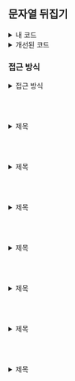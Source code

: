 ## 문자열 뒤집기
<details>
  <summary>내 코드</summary>
  <div markdown="1">

    def solution(my_string, queries):
        answer = ''

        tt1 = list(my_string)
        print("기본 값 : ", tt1)
        
        for i in queries:
            # 바뀌어야 할 넘버
            tt2 = []
            for j in range(i[0], i[1] + 1):
                tt2.append(j)

            for k in range(len(tt2)):

                print(k < len(tt1))
            
                if k <code len(tt1):
                    print("tt1[tt2[k+1]], tt1[tt2[k]] : ", tt1[tt2[k+1]], tt1[tt2[k]] )
                    tt1[tt2[k+1]], tt1[tt2[k]] = tt1[tt2[k]], tt1[tt2[k+1]]
                else:
                    pass
                    
            print("끝", tt1)

        print(tt1)
        return answer
    ```
</details>


<details>
<summary>개선된 코드</summary>
<div markdown="1">

    def solution(my_string, queries):
        tt1 = list(my_string)
        
        for query in queries:
            s, e = query
            tt1[s:e+1] = tt1[s:e+1][::-1]
        
        return ''.join(tt1)

</div>
</details>

### 접근 방식
<details>
  <summary>접근 방식</summary>
  <div markdown="1">

코드 전체를 보면 문제 해결을 위한 기본적인 접근 방식은 괜찮았습니다. <br>
주어진 문자열을 리스트로 변환하고, queries 배열을 순차적으로 처리하려는 흐름은 적절했습니다. <br>
특히 문제의 핵심인 문자열을 뒤집는 부분을 처리하려고 시도한 점도 좋습니다. <br>
다만, 리스트의 슬라이싱과 뒤집기 부분을 복잡하게 생각한 것 같아요. <br>
이를 슬라이싱으로 더 간결하게 해결할 수 있었어요.

- `tt1 = list(my_string)` : 문자열은 불변이기 때문에 리스트로 변환하여 각 인덱스의 문자를 수정할 수 있습니다.
- **슬라이싱** : 리스트나 문자열 등에서 일부분을 잘라내는 데 사용하는 문법입니다.
  ```
  tt1[s:e+1]
  ```
  - `s`부터 `e+1`까지의 요소를 슬라이싱하겠다는 뜻입니다. `e+1`인 이유는 슬라이싱에서 마지막 인덱스는 포함되지 않기 때문입니다.
- **리스트 뒤집기 ([::-1])** : [::-1]의 의미는
  - `start`, `end` 없이 `[:]`는 리스트 전체를 의미하며 `-1`은 역순을 나타냅니다.
- **역순** : [::-1]에서 :는 리스트 전체 또는 범위를 지정하는 부분이고, -1은 역순을 의미합니다.
  ```
  my_list = [0, 1, 2, 3, 4, 5]
  print(my_list[::-1]) # [5, 4, 3, 2, 1]
  ```
  - 만약 [:-1]으로 했다면 결과는 ` # [0, 1, 2, 3, 5, 4]`가 될 것입니다.

  </div>
</details>

<br><br>

<details>
  <summary>제목</summary>
  <div markdown="1">
    <ul>
      <li>내용</li>
      <li>내용</li>
    </ul>
  </div>
</details>

<br><br>

<details>
  <summary>제목</summary>
  <div markdown="1">
    <ul>
      <li>내용</li>
      <li>내용</li>
    </ul>
  </div>
</details>

<br><br>

<details>
  <summary>제목</summary>
  <div markdown="1">
    <ul>
      <li>내용</li>
      <li>내용</li>
    </ul>
  </div>
</details>

<br><br>

<details>
  <summary>제목</summary>
  <div markdown="1">
    <ul>
      <li>내용</li>
      <li>내용</li>
    </ul>
  </div>
</details>

<br><br>

<details>
  <summary>제목</summary>
  <div markdown="1">
    <ul>
      <li>내용</li>
      <li>내용</li>
    </ul>
  </div>
</details>

<br><br>

<details>
  <summary>제목</summary>
  <div markdown="1">
    <ul>
      <li>내용</li>
      <li>내용</li>
    </ul>
  </div>
</details>

<br><br>

<details>
  <summary>제목</summary>
  <div markdown="1">
    <ul>
      <li>내용</li>
      <li>내용</li>
    </ul>
  </div>
</details>

<br><br>

